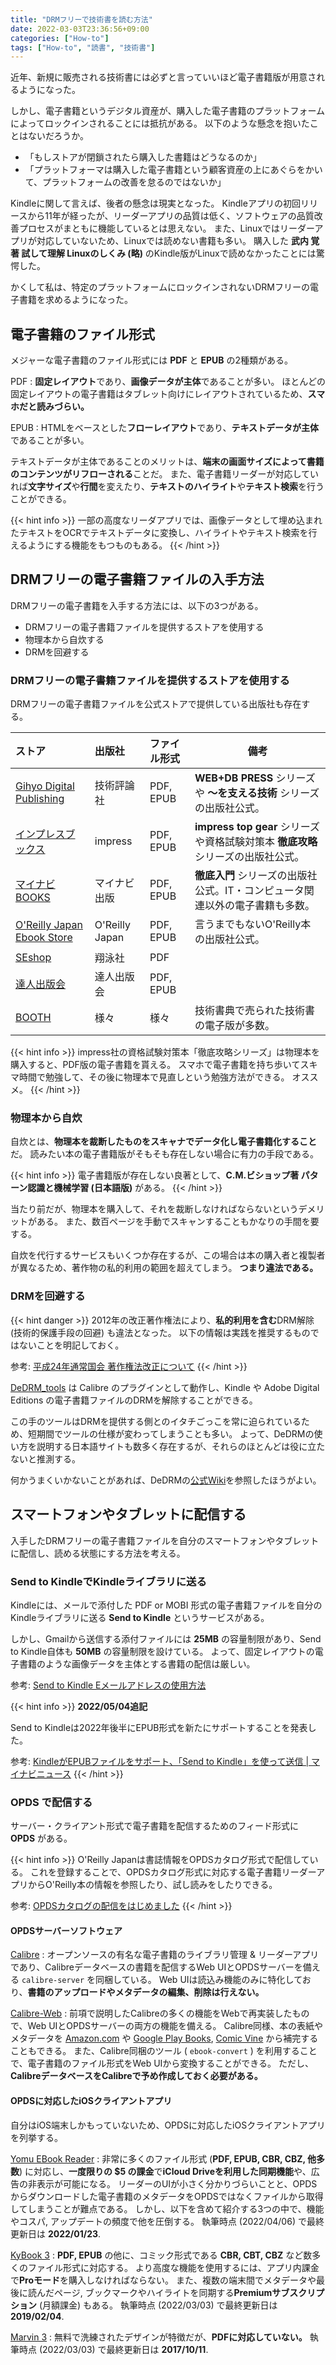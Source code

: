 ```yaml
---
title: "DRMフリーで技術書を読む方法"
date: 2022-03-03T23:36:56+09:00
categories: ["How-to"]
tags: ["How-to", "読書", "技術書"]
---
```


近年、新規に販売される技術書には必ずと言っていいほど電子書籍版が用意されるようになった。

しかし、電子書籍というデジタル資産が、購入した電子書籍のプラットフォームによってロックインされることには抵抗がある。
以下のような懸念を抱いたことはないだろうか。

- 「もしストアが閉鎖されたら購入した書籍はどうなるのか」
- 「プラットフォーマは購入した電子書籍という顧客資産の上にあぐらをかいて、プラットフォームの改善を怠るのではないか」

Kindleに関して言えば、後者の懸念は現実となった。
Kindleアプリの初回リリースから11年が経ったが、リーダーアプリの品質は低く、ソフトウェアの品質改善プロセスがまともに機能しているとは思えない。
また、Linuxではリーダーアプリが対応していないため、Linuxでは読めない書籍も多い。
購入した **武内 覚 著 試して理解 Linuxのしくみ (略)** のKindle版がLinuxで読めなかったことには驚愕した。

かくして私は、特定のプラットフォームにロックインされないDRMフリーの電子書籍を求めるようになった。

## 電子書籍のファイル形式

メジャーな電子書籍のファイル形式には **PDF** と **EPUB** の2種類がある。

PDF
: **固定レイアウト**であり、**画像データが主体**であることが多い。
ほとんどの固定レイアウトの電子書籍はタブレット向けにレイアウトされているため、**スマホだと読みづらい。**

EPUB
: HTMLをベースとした**フローレイアウト**であり、**テキストデータが主体**であることが多い。

テキストデータが主体であることのメリットは、**端末の画面サイズによって書籍のコンテンツがリフローされる**ことだ。
また、電子書籍リーダーが対応していれば**文字サイズ**や**行間**を変えたり、**テキストのハイライト**や**テキスト検索**を行うことができる。

{{< hint info >}}
一部の高度なリーダアプリでは、画像データとして埋め込まれたテキストをOCRでテキストデータに変換し、ハイライトやテキスト検索を行えるようにする機能をもつものもある。
{{< /hint >}}

## DRMフリーの電子書籍ファイルの入手方法

DRMフリーの電子書籍を入手する方法には、以下の3つがある。

- DRMフリーの電子書籍ファイルを提供するストアを使用する
- 物理本から自炊する
- DRMを回避する

### DRMフリーの電子書籍ファイルを提供するストアを使用する

DRMフリーの電子書籍ファイルを公式ストアで提供している出版社も存在する。

| ストア                                                        | 出版社         | ファイル形式 | 備考                                                                              |
|:--------------------------------------------------------------|:---------------|:-------------|-----------------------------------------------------------------------------------|
| [Gihyo Digital Publishing](https://gihyo.jp/dp)               | 技術評論社     | PDF, EPUB    | **WEB+DB PRESS** シリーズや **〜を支える技術** シリーズの出版社公式。             |
| [インプレスブックス](https://book.impress.co.jp)              | impress        | PDF, EPUB    | **impress top gear** シリーズや資格試験対策本 **徹底攻略** シリーズの出版社公式。 |
| [マイナビBOOKS](https://book.mynavi.jp)                       | マイナビ出版   | PDF, EPUB    | **徹底入門** シリーズの出版社公式。IT・コンピュータ関連以外の電子書籍も多数。     |
| [O'Reilly Japan Ebook Store](https://www.oreilly.co.jp/ebook) | O'Reilly Japan | PDF, EPUB    | 言うまでもないO'Reilly本の出版社公式。                                            |
| [SEshop](https://www.seshop.com)                              | 翔泳社         | PDF          |                                                                                   |
| [達人出版会](https://tatsu-zine.com)                          | 達人出版会     | PDF, EPUB    |                                                                                   |
| [BOOTH](https://booth.pm/ja)                                  | 様々           | 様々         | 技術書典で売られた技術書の電子版が多数。                                          |

{{< hint info >}}
impress社の資格試験対策本「徹底攻略シリーズ」は物理本を購入すると、PDF版の電子書籍を貰える。
スマホで電子書籍を持ち歩いてスキマ時間で勉強して、その後に物理本で見直しという勉強方法ができる。
オススメ。
{{< /hint >}}

### 物理本から自炊

自炊とは、**物理本を裁断したものをスキャナでデータ化し電子書籍化すること**だ。
読みたい本の電子書籍版がそもそも存在しない場合に有力の手段である。

{{< hint info >}}
電子書籍版が存在しない良著として、**C.M.ビショップ著 パターン認識と機械学習 (日本語版)** がある。
{{< /hint >}}

当たり前だが、物理本を購入して、それを裁断しなければならないというデメリットがある。
また、数百ページを手動でスキャンすることもかなりの手間を要する。

自炊を代行するサービスもいくつか存在するが、この場合は本の購入者と複製者が異なるため、著作物の私的利用の範囲を超えてしまう。
**つまり違法である。**

### DRMを回避する

{{< hint danger >}}
2012年の改正著作権法により、**私的利用を含む**DRM解除 (技術的保護手段の回避) も違法となった。
以下の情報は実践を推奨するものではないことを明記しておく。

参考: [平成24年通常国会 著作権法改正について](https://www.bunka.go.jp/seisaku/chosakuken/hokaisei/h24_hokaisei/)
{{< /hint >}}

[DeDRM_tools](https://github.com/noDRM/DeDRM_tools) は Calibre のプラグインとして動作し、Kindle や Adobe Digital Editions の電子書籍ファイルのDRMを解除することができる。

この手のツールはDRMを提供する側とのイタチごっこを常に迫られているため、短期間でツールの仕様が変わってしまうことも多い。
よって、DeDRMの使い方を説明する日本語サイトも数多く存在するが、それらのほとんどは役に立たないと推測する。

何かうまくいかないことがあれば、DeDRMの[公式Wiki](https://github.com/apprenticeharper/DeDRM_tools/wiki)を参照したほうがよい。

## スマートフォンやタブレットに配信する

入手したDRMフリーの電子書籍ファイルを自分のスマートフォンやタブレットに配信し、読める状態にする方法を考える。

### Send to KindleでKindleライブラリに送る

Kindleには、メールで添付した PDF or MOBI 形式の電子書籍ファイルを自分のKindleライブラリに送る **Send to Kindle** というサービスがある。

しかし、Gmailから送信する添付ファイルには **25MB** の容量制限があり、Send to Kindle自体も **50MB** の容量制限を設けている。
よって、固定レイアウトの電子書籍のような画像データを主体とする書籍の配信は厳しい。

参考: [Send to Kindle Eメールアドレスの使用方法](https://www.amazon.co.jp/gp/help/customer/display.html?nodeId=G7NECT4B4ZWHQ8WV)

{{< hint info >}}
**2022/05/04追記**

Send to Kindleは2022年後半にEPUB形式を新たにサポートすることを発表した。

参考: [KindleがEPUBファイルをサポート、「Send to Kindle」を使って送信 | マイナビニュース](https://news.mynavi.jp/article/20220503-2336836/)
{{< /hint >}}

### OPDS で配信する

サーバー・クライアント形式で電子書籍を配信するためのフィード形式に **OPDS** がある。

{{< hint info >}}
O'Reilly Japanは書誌情報をOPDSカタログ形式で配信している。
これを登録することで、OPDSカタログ形式に対応する電子書籍リーダーアプリからO'Reilly本の情報を参照したり、試し読みをしたりできる。

参考: [OPDSカタログの配信をはじめました](https://www.oreilly.co.jp/community/blog/2012/02/opds-catalog-available.html)
{{< /hint >}}

#### OPDSサーバーソフトウェア

[Calibre](https://calibre-ebook.com)
: オープンソースの有名な電子書籍のライブラリ管理 & リーダーアプリであり、Calibreデータベースの書籍を配信するWeb UIとOPDSサーバーを備える `calibre-server` を同梱している。
Web UIは読込み機能のみに特化しており、**書籍のアップロードやメタデータの編集、削除は行えない。**

[Calibre-Web](https://github.com/janeczku/calibre-web)
: 前項で説明したCalibreの多くの機能をWebで再実装したもので、Web UIとOPDSサーバーの両方の機能を備える。
Calibre同様、本の表紙やメタデータを [Amazon.com](https://www.amazon.com) や [Google Play Books](https://play.google.com/store/books), [Comic Vine](https://comicvine.gamespot.com) から補完することもできる。
また、Calibre同梱のツール ( `ebook-convert` ) を利用することで、電子書籍のファイル形式をWeb UIから変換することができる。
ただし、**CalibreデータベースをCalibreで予め作成しておく必要がある。**

#### OPDSに対応したiOSクライアントアプリ

自分はiOS端末しかもっていないため、OPDSに対応したiOSクライアントアプリを列挙する。

[Yomu EBook Reader](https://www.yomu-reader.com)
: 非常に多くのファイル形式 (**PDF, EPUB, CBR, CBZ, 他多数**) に対応し、**一度限りの $5 の課金**で**iCloud Driveを利用した同期機能**や、広告の非表示が可能になる。
リーダーのUIが小さく分かりづらいことと、OPDSからダウンロードした電子書籍のメタデータをOPDSではなくファイルから取得してしまうことが難点である。
しかし、以下を含めて紹介する3つの中で、機能やコスパ, アップデートの頻度で他を圧倒する。
執筆時点 (2022/04/06) で最終更新日は **2022/01/23**.

[KyBook 3](http://kybook-reader.com)
: **PDF, EPUB** の他に、コミック形式である **CBR, CBT, CBZ** など数多くのファイル形式に対応する。
より高度な機能を使用するには、アプリ内課金で**Proモード**を購入しなければならない。
また、複数の端末間でメタデータや最後に読んだページ, ブックマークやハイライトを同期する**Premiumサブスクリプション** (月額課金) もある。
執筆時点 (2022/03/03) で最終更新日は **2019/02/04**.

[Marvin 3](https://apps.apple.com/jp/app/marvin-3/id1086482858)
: 無料で洗練されたデザインが特徴だが、**PDFに対応していない。**
執筆時点 (2022/03/03) で最終更新日は **2017/10/11**.